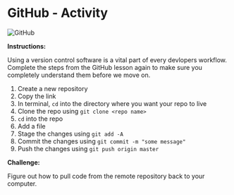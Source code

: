 # GitHub - Activity

![GitHub](https://github.com/cslewislives/frontend-prework/tree/7c7bc1ab2155c31482f755a757c91f4efcc6e770/.gitbook/assets/image.png)

**Instructions:**

Using a version control software is a vital part of every devlopers workflow. Complete the steps from the GitHub lesson again to make sure you completely understand them before we move on.

1. Create a new repository 
2. Copy the link
3. In terminal, `cd` into the directory where you want your repo to live
4. Clone the repo using `git clone <repo name>`
5. `cd` into the repo
6. Add a file
7. Stage the changes using `git add -A`
8. Commit the changes using `git commit -m "some message"`
9. Push the changes using `git push origin master`

**Challenge:**

Figure out how to pull code from the remote repository back to your computer.

